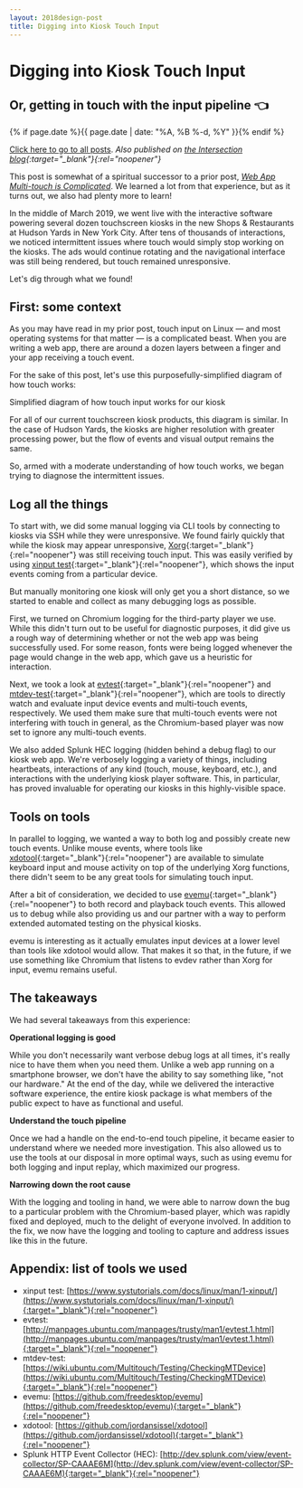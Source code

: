 ```yaml
---
layout: 2018design-post
title: Digging into Kiosk Touch Input
---
```


# Digging into Kiosk Touch Input

## Or, getting in touch with the input pipeline 👈

{% if page.date %}{{ page.date | date: "%A, %B %-d, %Y" }}{% endif %}

[Click here to go to all posts](/posts/). *Also published on [the Intersection blog](https://ixn.intersection.com/digging-into-kiosk-touch-input-2779bcad7f5b){:target="_blank"}{:rel="noopener"}*

This post is somewhat of a spiritual successor to a prior post, *[Web App Multi-touch is Complicated](/posts/2019-03-08-web-app-multi-touch-is-complicated/)*. We learned a lot from that experience, but as it turns out, we also had plenty more to learn!

In the middle of March 2019, we went live with the interactive software powering several dozen touchscreen kiosks in the new Shops & Restaurants at Hudson Yards in New York City. After tens of thousands of interactions, we noticed intermittent issues where touch would simply stop working on the kiosks. The ads would continue rotating and the navigational interface was still being rendered, but touch remained unresponsive.

Let's dig through what we found!

## First: some context

As you may have read in my prior post, touch input on Linux — and most operating systems for that matter — is a complicated beast. When you are writing a web app, there are around a dozen layers between a finger and your app receiving a touch event.

For the sake of this post, let's use this purposefully-simplified diagram of how touch works:

<div class="center width70"><amp-img src="/images/posts/2019-05-02_1.png" width="1600" height="1371" alt="Simplified diagram of how touch input works for our kiosk" layout="responsive"></amp-img></div>
<figcaption class="center">Simplified diagram of how touch input works for our kiosk</figcaption>

For all of our current touchscreen kiosk products, this diagram is similar. In the case of Hudson Yards, the kiosks are higher resolution with greater processing power, but the flow of events and visual output remains the same.

So, armed with a moderate understanding of how touch works, we began trying to diagnose the intermittent issues.

## Log all the things

To start with, we did some manual logging via CLI tools by connecting to kiosks via SSH while they were unresponsive. We found fairly quickly that while the kiosk may appear unresponsive, [Xorg](https://www.x.org/wiki/){:target="_blank"}{:rel="noopener"} was still receiving touch input. This was easily verified by using [xinput test](https://www.systutorials.com/docs/linux/man/1-xinput/){:target="_blank"}{:rel="noopener"}, which shows the input events coming from a particular device.

But manually monitoring one kiosk will only get you a short distance, so we started to enable and collect as many debugging logs as possible.

First, we turned on Chromium logging for the third-party player we use. While this didn't turn out to be useful for diagnostic purposes, it did give us a rough way of determining whether or not the web app was being successfully used. For some reason, fonts were being logged whenever the page would change in the web app, which gave us a heuristic for interaction.

Next, we took a look at [evtest](http://manpages.ubuntu.com/manpages/trusty/man1/evtest.1.html){:target="_blank"}{:rel="noopener"} and [mtdev-test](https://wiki.ubuntu.com/Multitouch/Testing/CheckingMTDevice){:target="_blank"}{:rel="noopener"}, which are tools to directly watch and evaluate input device events and multi-touch events, respectively. We used them make sure that multi-touch events were not interfering with touch in general, as the Chromium-based player was now set to ignore any multi-touch events.

We also added Splunk HEC logging (hidden behind a debug flag) to our kiosk web app. We're verbosely logging a variety of things, including heartbeats, interactions of any kind (touch, mouse, keyboard, etc.), and interactions with the underlying kiosk player software. This, in particular, has proved invaluable for operating our kiosks in this highly-visible space.

## Tools on tools

In parallel to logging, we wanted a way to both log and possibly create new touch events. Unlike mouse events, where tools like [xdotool](https://github.com/jordansissel/xdotool){:target="_blank"}{:rel="noopener"} are available to simulate keyboard input and mouse activity on top of the underlying Xorg functions, there didn't seem to be any great tools for simulating touch input.

After a bit of consideration, we decided to use [evemu](https://github.com/freedesktop/evemu){:target="_blank"}{:rel="noopener"} to both record and playback touch events. This allowed us to debug while also providing us and our partner with a way to perform extended automated testing on the physical kiosks.

evemu is interesting as it actually emulates input devices at a lower level than tools like xdotool would allow. That makes it so that, in the future, if we use something like Chromium that listens to evdev rather than Xorg for input, evemu remains useful.

## The takeaways

We had several takeaways from this experience:

**Operational logging is good**

While you don't necessarily want verbose debug logs at all times, it's really nice to have them when you need them. Unlike a web app running on a smartphone browser, we don't have the ability to say something like, "not our hardware." At the end of the day, while we delivered the interactive software experience, the entire kiosk package is what members of the public expect to have as functional and useful.

**Understand the touch pipeline**

Once we had a handle on the end-to-end touch pipeline, it became easier to understand where we needed more investigation. This also allowed us to use the tools at our disposal in more optimal ways, such as using evemu for both logging and input replay, which maximized our progress.

**Narrowing down the root cause**

With the logging and tooling in hand, we were able to narrow down the bug to a particular problem with the Chromium-based player, which was rapidly fixed and deployed, much to the delight of everyone involved. In addition to the fix, we now have the logging and tooling to capture and address issues like this in the future.

## Appendix: list of tools we used

* xinput test: [https://www.systutorials.com/docs/linux/man/1-xinput/](https://www.systutorials.com/docs/linux/man/1-xinput/){:target="_blank"}{:rel="noopener"}
* evtest: [http://manpages.ubuntu.com/manpages/trusty/man1/evtest.1.html](http://manpages.ubuntu.com/manpages/trusty/man1/evtest.1.html){:target="_blank"}{:rel="noopener"}
* mtdev-test: [https://wiki.ubuntu.com/Multitouch/Testing/CheckingMTDevice](https://wiki.ubuntu.com/Multitouch/Testing/CheckingMTDevice){:target="_blank"}{:rel="noopener"}
* evemu: [https://github.com/freedesktop/evemu](https://github.com/freedesktop/evemu){:target="_blank"}{:rel="noopener"}
* xdotool: [https://github.com/jordansissel/xdotool](https://github.com/jordansissel/xdotool){:target="_blank"}{:rel="noopener"}
* Splunk HTTP Event Collector (HEC): [http://dev.splunk.com/view/event-collector/SP-CAAAE6M](http://dev.splunk.com/view/event-collector/SP-CAAAE6M){:target="_blank"}{:rel="noopener"}
